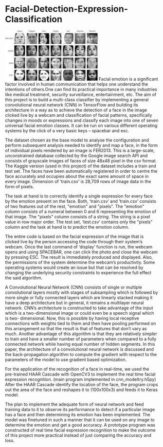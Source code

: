 # Facial-Detection-Expression-Classification
![Image](Sample_image.jpg)
Facial emotion is a significant factor involved in human communication that helps one understand the intentions of others.One can find its practical importance in many industries like medical treatment, security surveillance, entertainment, etc. The aim of this project is to build a multi-class classifier by implementing a general convolutional neural network (CNN) in TensorFlow and building its architecture in a way as to achieve the detection of a face in the image clicked live by a webcam and classification of facial patterns, specifically changes in moods or expressions and classify each image into one of seven universal facial emotion classes. It can be run on various different operating systems by the click of a very basic keys – spacebar and esc.

The dataset chosen as the base model to analyse the configuration and perform subsequent analysis needed to identify and map a face, in the form of individual pixels rendered by an image is FER2013. This is a large-scale, unconstrained database collected by the Google image search API and consists of grayscale images of faces of size 48x48 pixel in the csv format. The Kaggle version (used in this project) of the dataset includes a train and test set. The faces have been automatically registered in order to centre the face accurately and occupies about the exact same amount of space in every image.
Dimension of ‘train.csv’ is 28,709 rows of image data in the form of pixels.

The task at hand is to correctly identify a single expression for every face by the emotion present on the face. Both, ‘train.csv’ and ‘train.csv’ consists of two features out of the rest, "emotion" and "pixels".
The "emotion" column consists of a numeral between 0 and 6 representing the emotion of that image. The "pixels" column consists of a string. The string is a pixel value in row major order. The test set, ‘test.csv’ contains only the "pixels" column and the task at hand is to predict the emotion column.


The entire code is based on the facial expression of the image that is clicked live by the person accessing the code through their system’s webcam. Once the last command of ‘display’ function is run, the webcam opens and using SPACEBAR, one can click the photo and close the webcam by pressing ESC. The result is immediately produced and displayed. Also, the permissions of the system determine the webcam’s productivity. Some operating systems would create an issue but that can be resolved by changing the underlying security constraints to experience the full effect the said algorithm.

A Convolutional Neural Network (CNN) consists of single or multiple convolutional layers mostly with stages of subsampling which is followed by more single or fully connected layers which are linearly stacked making it have a deep architecture but in general, it remains a multilayer neural network. CNN’s architecture is constructed to take advantage of the input which is a two-dimensional image or could even be a speech signal which is two- dimensional. Now, this is possible by having local receptive connections with weights tied to them and then have pooling performed on this arrangement so that the result is that of features that don’t vary as much.
Another advantage of this algorithm is that they are relatively simpler to train and have a smaller number of parameters when compared to a fully connected network while having equal number of hidden segments. In this paper, the architecture of a convolutional neural network is discussed and the back-propagation algorithm to compute the gradient with respect to the parameters of the model to use gradient based optimization.


For the application of the recognition of a face in real-time, we used the pre-trained HAAR Cascade with OpenCV3 to implement the real time facial expression recognition. (main program implemented in cnn_modeltry.h5py) After the HAAR Cascade identify the location of the face, the program crops out the area of the face and reshapes it to (100x100x3) and feeds it to Keras model.

The plan to implement the adequate form of neural network and feed training data to it to observe its performance to detect if a particular image has a face and then determining its emotion has been implemented. The model was finetuned in such a manner that it can be used on any image to determine the emotion and get a good accuracy. A prototype  program was constructed of real time facial expression recognition to make the outcome of this project more practical instead of just comparing the accuracy and loss.
